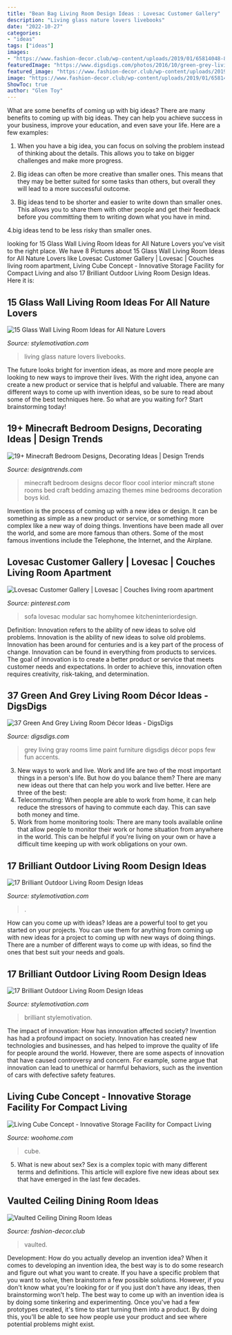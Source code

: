 ```yaml
---
title: "Bean Bag Living Room Design Ideas : Lovesac Customer Gallery"
description: "Living glass nature lovers livebooks"
date: "2022-10-27"
categories:
- "ideas"
tags: ["ideas"]
images:
- "https://www.fashion-decor.club/wp-content/uploads/2019/01/65814048-81176325.jpg"
featuredImage: "https://www.digsdigs.com/photos/2016/10/green-grey-living-rooms-2.jpg"
featured_image: "https://www.fashion-decor.club/wp-content/uploads/2019/01/65814048-81176325.jpg"
image: "https://www.fashion-decor.club/wp-content/uploads/2019/01/65814048-81176325.jpg"
ShowToc: true
author: "Glen Toy"
---
```



What are some benefits of coming up with big ideas?
There are many benefits to coming up with big ideas. They can help you achieve success in your business, improve your education, and even save your life. Here are a few examples:
1. When you have a big idea, you can focus on solving the problem instead of thinking about the details. This allows you to take on bigger challenges and make more progress.

2. Big ideas can often be more creative than smaller ones. This means that they may be better suited for some tasks than others, but overall they will lead to a more successful outcome.

3. Big ideas tend to be shorter and easier to write down than smaller ones. This allows you to share them with other people and get their feedback before you committing them to writing down what you have in mind.

4.big ideas tend to be less risky than smaller ones.

	

		
looking for 15 Glass Wall Living Room Ideas for All Nature Lovers you've visit to the right place. We have 8 Pictures about 15 Glass Wall Living Room Ideas for All Nature Lovers like Lovesac Customer Gallery | Lovesac | Couches living room apartment, Living Cube Concept - Innovative Storage Facility for Compact Living and also 17 Brilliant Outdoor Living Room Design Ideas. Here it is:
		
    
## 15 Glass Wall Living Room Ideas For All Nature Lovers

<img loading=lazy src="https://www.stylemotivation.com/wp-content/uploads/2015/10/1122-620x620.jpg" onerror="this.onerror=null;this.src='https://tse3.mm.bing.net/th?id=OIP.zcI0k1Jm7JFjHOAQI00xugHaHa&amp;pid=15.1';" alt="15 Glass Wall Living Room Ideas for All Nature Lovers">

_Source: stylemotivation.com_

>living glass nature lovers livebooks. 

	

The future looks bright for invention ideas, as more and more people are looking to new ways to improve their lives. With the right idea, anyone can create a new product or service that is helpful and valuable. There are many different ways to come up with invention ideas, so be sure to read about some of the best techniques here. So what are you waiting for? Start brainstorming today!

    
## 19+ Minecraft Bedroom Designs, Decorating Ideas | Design Trends

<img loading=lazy src="https://images.designtrends.com/wp-content/uploads/2015/10/11101052/Kids-Minecraft-Bedroom-Design.jpg" onerror="this.onerror=null;this.src='https://tse1.mm.bing.net/th?id=OIP.bo-mSngA37tkJy2nUairRAHaE7&amp;pid=15.1';" alt="19+ Minecraft Bedroom Designs, Decorating Ideas | Design Trends">

_Source: designtrends.com_

>minecraft bedroom designs decor floor cool interior mincraft stone rooms bed craft bedding amazing themes mine bedrooms decoration boys kid. 

	

Invention is the process of coming up with a new idea or design. It can be something as simple as a new product or service, or something more complex like a new way of doing things. Inventions have been made all over the world, and some are more famous than others. Some of the most famous inventions include the Telephone, the Internet, and the Airplane.

    
## Lovesac Customer Gallery | Lovesac | Couches Living Room Apartment

<img loading=lazy src="https://i.pinimg.com/736x/07/90/24/0790248ea5e808839650a5cdf4dfd511.jpg" onerror="this.onerror=null;this.src='https://tse2.mm.bing.net/th?id=OIP.I9Jl9UPDKOgGYPNivmYrPgHaHa&amp;pid=15.1';" alt="Lovesac Customer Gallery | Lovesac | Couches living room apartment">

_Source: pinterest.com_

>sofa lovesac modular sac homyhomee kitcheninteriordesign. 

	

Definition: Innovation refers to the ability of new ideas to solve old problems.
Innovation is the ability of new ideas to solve old problems. Innovation has been around for centuries and is a key part of the process of change. Innovation can be found in everything from products to services. The goal of innovation is to create a better product or service that meets customer needs and expectations. In order to achieve this, innovation often requires creativity, risk-taking, and determination.

    
## 37 Green And Grey Living Room Décor Ideas - DigsDigs

<img loading=lazy src="https://www.digsdigs.com/photos/2016/10/green-grey-living-rooms-2.jpg" onerror="this.onerror=null;this.src='https://tse4.mm.bing.net/th?id=OIP.iXTYHoQiRWko-FNys1NhXgHaJ4&amp;pid=15.1';" alt="37 Green And Grey Living Room Décor Ideas - DigsDigs">

_Source: digsdigs.com_

>grey living gray rooms lime paint furniture digsdigs décor pops few fun accents. 

	

3. New ways to work and live.
Work and life are two of the most important things in a person's life. But how do you balance them? There are many new ideas out there that can help you work and live better. Here are three of the best: 
1. Telecommuting: When people are able to work from home, it can help reduce the stressors of having to commute each day. This can save both money and time. 
2. Work from home monitoring tools: There are many tools available online that allow people to monitor their work or home situation from anywhere in the world. This can be helpful if you're living on your own or have a difficult time keeping up with work obligations on your own. 

    
## 17 Brilliant Outdoor Living Room Design Ideas

<img loading=lazy src="https://www.stylemotivation.com/wp-content/uploads/2014/01/19-Brilliant-Outdoor-Living-Room-Design-Ideas-2-620x455.jpg" onerror="this.onerror=null;this.src='https://tse1.mm.bing.net/th?id=OIP.TMKVXCrZoUwBMuVlYP2o2AHaFb&amp;pid=15.1';" alt="17 Brilliant Outdoor Living Room Design Ideas">

_Source: stylemotivation.com_

>. 

	

How can you come up with ideas?
Ideas are a powerful tool to get you started on your projects. You can use them for anything from coming up with new ideas for a project to coming up with new ways of doing things. There are a number of different ways to come up with ideas, so find the ones that best suit your needs and goals.

    
## 17 Brilliant Outdoor Living Room Design Ideas

<img loading=lazy src="https://www.stylemotivation.com/wp-content/uploads/2014/01/19-Brilliant-Outdoor-Living-Room-Design-Ideas-7.jpg" onerror="this.onerror=null;this.src='https://tse3.mm.bing.net/th?id=OIP.Fxps3F7bAf84Q7ViRAvOPgAAAA&amp;pid=15.1';" alt="17 Brilliant Outdoor Living Room Design Ideas">

_Source: stylemotivation.com_

>brilliant stylemotivation. 

	

The impact of innovation: How has innovation affected society?
Invention has had a profound impact on society. Innovation has created new technologies and businesses, and has helped to improve the quality of life for people around the world. However, there are some aspects of innovation that have caused controversy and concern. For example, some argue that innovation can lead to unethical or harmful behaviors, such as the invention of cars with defective safety features.

    
## Living Cube Concept - Innovative Storage Facility For Compact Living

<img loading=lazy src="https://www.woohome.com/wp-content/uploads/2013/08/compact-studio-apartment-design-6.jpg" onerror="this.onerror=null;this.src='https://tse3.mm.bing.net/th?id=OIP.jWQYoa779J0Tq5dX3jLSlwHaLG&amp;pid=15.1';" alt="Living Cube Concept - Innovative Storage Facility for Compact Living">

_Source: woohome.com_

>cube. 

	

5. What is new about sex?
Sex is a complex topic with many different terms and definitions. This article will explore five new ideas about sex that have emerged in the last few decades.

    
## Vaulted Ceiling Dining Room Ideas

<img loading=lazy src="https://www.fashion-decor.club/wp-content/uploads/2019/01/65814048-81176325.jpg" onerror="this.onerror=null;this.src='https://tse1.mm.bing.net/th?id=OIP.3l9SWPkvwreliE2Y45aN-gHaLH&amp;pid=15.1';" alt="Vaulted Ceiling Dining Room Ideas">

_Source: fashion-decor.club_

>vaulted. 

	

Development: How do you actually develop an invention idea?
When it comes to developing an invention idea, the best way is to do some research and figure out what you want to create. If you have a specific problem that you want to solve, then brainstorm a few possible solutions. However, if you don't know what you're looking for or if you just don't have any ideas, then brainstorming won't help. The best way to come up with an invention idea is by doing some tinkering and experimenting. Once you've had a few prototypes created, it's time to start turning them into a product. By doing this, you'll be able to see how people use your product and see where potential problems might exist.


